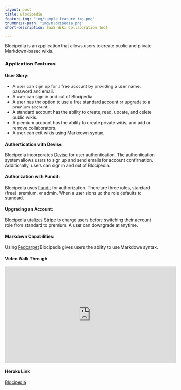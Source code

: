 ```yaml
---
layout: post
title: Blocipedia
feature-img: "img/sample_feature_img.png"
thumbnail-path: "img/blocipedia.png"
short-description: SaaS Wiki Collaboration Tool

---
```

Blocipedia is an application that allows users to create public and private Markdown-based wikis.

### Application Features

#### User Story:
  * A user can sign up for a free account by providing a user name, password and email.
  * A user can sign in and out of Blocipedia.
  * A user has the option to use a free standard account or upgrade to a premium account.
  * A standard account has the ability to create, read, update, and delete public wikis.
  * A premium account has the ability to create private wikis, and add or remove collaborators.
  * A user can edit wikis using Markdown syntax.

#### Authentication with Devise:
Blocipedia incorporates [Devise](https://github.com/plataformatec/devise) for user authentication. The authentication system allows users to sign up and send emails for account confirmation. Additionally, users can sign in and out of Blocipedia.

#### Authorization with Pundit:
Blocipedia uses [Pundit](https://github.com/elabs/pundit) for authorization. There are three roles, standard (free), premium, or admin. When a user signs up the role defaults to standard.

#### Upgrading an Account:
Blocipedia utalizes [Stripe](https://stripe.com/) to charge users before switching their account role from standard to premium. A user can downgrade at anytime.

#### Markdown Capabilities:
Using [Redcarpet](https://github.com/vmg/redcarpet) Blocipedia gives users the ability to use Markdown syntax.

#### Video Walk Through
<iframe width="560" height="315" src="https://www.youtube.com/embed/pCkGvaXNpZY" frameborder="0" allowfullscreen></iframe>

#### Heroku Link
[Blocipedia](https://arcane-depths-91867.herokuapp.com)
